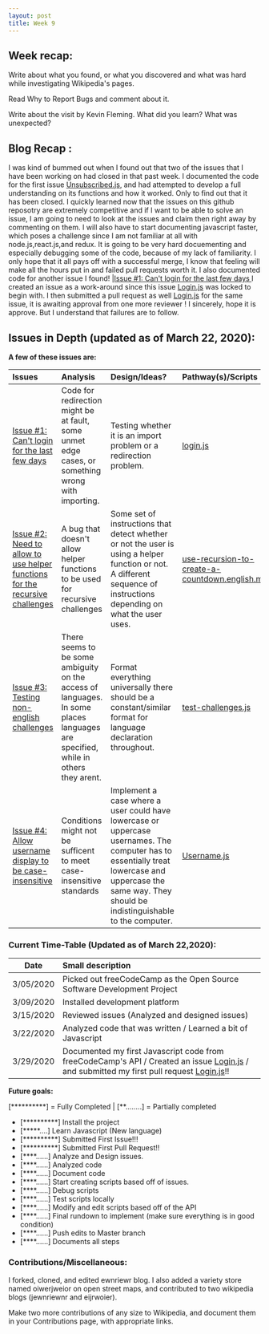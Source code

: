 ```yaml
---
layout: post
title: Week 9
---
```


## Week recap: 

Write about what you found, or what you discovered and what was hard while investigating Wikipedia's pages.


Read Why to Report Bugs and comment about it.



Write about the visit by Kevin Fleming. What did you learn? What was unexpected?



 ## Blog Recap :
 
 I was kind of bummed out when I found out that two of the issues that I have been working on had closed in that past week. 
 I documented the code for the first issue [Unsubscribed.js](https://docs.google.com/document/d/1CO7KvodIcdPpZMvbTfXjLU8HPp3aF-C0y24DzXU0a_c/edit), and had attempted to develop a full understanding on its functions and how it worked. Only to find out that it has been closed. I quickly learned now that the issues on this github reposotry are extremely competitive and if I want to be able to solve an issue, I am going to need to look at the issues and claim then right away by commenting on them. I will also have to start documenting javascript faster, which poses a challenge since I am not familiar at all with node.js,react.js,and redux. It is going to be very hard docuementing and especially debugging some of the code, because of my lack of familiarity. I only hope that it all pays off with a successful merge, I know that feeling will make all the hours put in and failed pull requests worth it. I also documented code for another issue I found! |[Issue #1: Can't login for the last few days ](https://github.com/freeCodeCamp/freeCodeCamp/issues/37457) I created an issue as a work-around since this issue [Login.js](https://docs.google.com/document/d/1UbjIgCASSthzxmysu9m4hR-Q59JcBA1MaRfndurNQv0/edit?usp=sharing) was locked to begin with. I then submitted a pull request as well [Login.js](https://docs.google.com/document/d/1RNTcNcZDpiveoULB8ejGS8dBnGZYrhF4xpmlaAJ4Nv4/edit?usp=sharing) for the same issue, it is awaiting approval from one more reviewer ! I sincerely, hope it is approve. But I understand that failures are to follow. 
  
 

## Issues in Depth (updated as of March 22, 2020):
  
 **A few of these issues are:**
    

Issues| Analysis | Design/Ideas? |Pathway(s)/Scripts | Documentation 
|:---|:---|:---|:---|:---|
|[Issue #1: Can't login for the last few days ](https://github.com/freeCodeCamp/freeCodeCamp/issues/37457)|Code for redirection might be at fault, some unmet edge cases, or something wrong with importing. | Testing whether it is an import  problem or a redirection problem.| [login.js](https://docs.google.com/document/d/1A5IZmCnEVrGd2PX6qWgL2Ojxrm6OVnexnEa3FMyHR7o/edit?usp=sharing)| [login.js DOC](https://docs.google.com/document/d/1XKSdbVsSYx3Fs9yNN044zCTVxXg6f7X2vn8I5cVQpWc/edit?usp=sharing)
|[Issue #2: Need to allow to use helper functions for the recursive challenges](https://github.com/freeCodeCamp/freeCodeCamp/issues/37868) | A bug that doesn't allow helper functions to be used for recursive challenges|Some set of instructions that detect whether or not the user is using a helper function or not. A different sequence of instructions depending on what the user uses. |[use-recursion-to-create-a-countdown.english.md](https://docs.google.com/document/d/14O3R5eJ9QVXHUSJUUN9pu1ZiiaqGdCN_W_fjyG81lwE/edit?usp=sharing)|use-recursion DOC
|[Issue #3: Testing non-english challenges](https://github.com/freeCodeCamp/freeCodeCamp/issues/34641) | There seems to be some ambiguity on the access of languages. In some places languages are specified, while in others they arent.|Format everything universally there should be a constant/similar format for language declaration throughout.|[test-challenges.js](https://docs.google.com/document/d/1W4agw8oMxi2prBTu3jzAvG9_177N5Ww_TbobHKeS0w8/edit?usp=sharing) |test-challenges DOC
|[Issue #4: Allow username display to be case-insensitive](https://github.com/freeCodeCamp/freeCodeCamp/issues/35525) | Conditions might not be sufficent to meet case-insensitive standards| Implement a case where a user could have lowercase or uppercase usernames. The computer has to essentially treat lowercase and uppercase the same way. They should be indistinguishable to the computer.|[Username.js](https://docs.google.com/document/d/1cATdhx17DMxEOSBq_rRYzIerwy97G05tFedbsS9g_l8/edit?usp=sharing) |Username.js DOC


### Current Time-Table (Updated as of March 22,2020):

 Date| Small description 
|---|:---|
| 3/05/2020 | Picked out freeCodeCamp as the Open Source Software Development Project |
| 3/09/2020 | Installed development platform | 
| 3/15/2020 | Reviewed issues (Analyzed and designed issues)|
| 3/22/2020 | Analyzed code that was written / Learned a bit of Javascript|
| 3/29/2020 | Documented my first Javascript code from freeCodeCamp's API / Created an issue [Login.js](https://docs.google.com/document/d/1UbjIgCASSthzxmysu9m4hR-Q59JcBA1MaRfndurNQv0/edit?usp=sharing) / and submitted my first pull request [Login.js](https://docs.google.com/document/d/1RNTcNcZDpiveoULB8ejGS8dBnGZYrhF4xpmlaAJ4Nv4/edit?usp=sharing)!!
   
**Future goals:**

[**********] = Fully Completed           |           [**........] = Partially completed

- [**********] Install the project 
- [*****....] Learn Javascript (New language)
- [**********] Submitted First Issue!!!
- [**********] Submitted First Pull Request!!
- [****......] Analyze and Design issues.
- [****......] Analyzed code
- [****......] Document code
- [****......] Start creating scripts based off of issues.
- [****......] Debug scripts 
- [****......] Test scripts locally
- [****......] Modify and edit scripts based off of the API
- [****......] Final rundown to implement (make sure everything is in good condition)
- [****......] Push edits to Master branch 
- [****......] Documents all steps 


### Contributions/Miscellaneous: 
I forked, cloned, and edited ewnriewr blog. I also added a variety store named oiwerjweior on open street maps, and contributed to two wikipedia blogs (jewnriewnr and eijrwoier). 
  


Make two more contributions of any size to Wikipedia, and document them in your Contributions page, with appropriate links.




